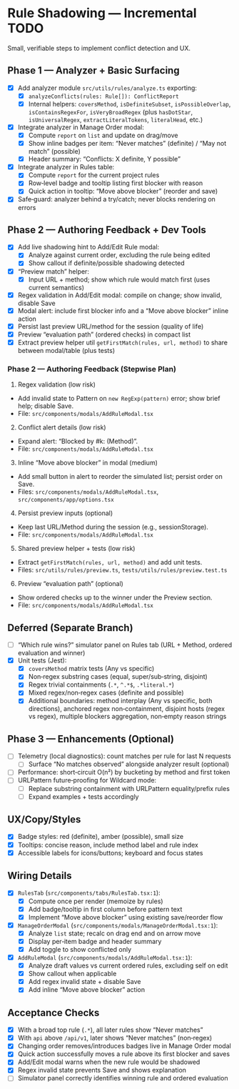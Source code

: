 # Rule Shadowing — Incremental TODO

Small, verifiable steps to implement conflict detection and UX.

## Phase 1 — Analyzer + Basic Surfacing

- [x] Add analyzer module `src/utils/rules/analyze.ts` exporting:
  - [x] `analyzeConflicts(rules: Rule[]): ConflictReport`
  - [x] Internal helpers: `coversMethod`, `isDefiniteSubset`, `isPossibleOverlap`, `isContainsRegexFor`, `isVeryBroadRegex` (plus `hasDotStar`, `isUniversalRegex`, `extractLiteralTokens`, `literalHead`, etc.)
- [x] Integrate analyzer in Manage Order modal:
  - [x] Compute `report` on `list` and update on drag/move
  - [x] Show inline badges per item: “Never matches” (definite) / “May not match” (possible)
  - [x] Header summary: “Conflicts: X definite, Y possible”
- [x] Integrate analyzer in Rules table:
  - [x] Compute `report` for the current project rules
  - [x] Row‑level badge and tooltip listing first blocker with reason
  - [x] Quick action in tooltip: “Move above blocker” (reorder and save)
- [x] Safe‑guard: analyzer behind a try/catch; never blocks rendering on errors

## Phase 2 — Authoring Feedback + Dev Tools

- [x] Add live shadowing hint to Add/Edit Rule modal:
  - [x] Analyze against current order, excluding the rule being edited
  - [x] Show callout if definite/possible shadowing detected
- [x] “Preview match” helper:
  - [x] Input URL + method; show which rule would match first (uses current semantics)
- [x] Regex validation in Add/Edit modal: compile on change; show invalid, disable Save
- [x] Modal alert: include first blocker info and a “Move above blocker” inline action
- [x] Persist last preview URL/method for the session (quality of life)
- [x] Preview “evaluation path” (ordered checks) in compact list
- [x] Extract preview helper util `getFirstMatch(rules, url, method)` to share between modal/table (plus tests)

### Phase 2 — Authoring Feedback (Stepwise Plan)

1. Regex validation (low risk)

- Add invalid state to Pattern on `new RegExp(pattern)` error; show brief help; disable Save.
- File: `src/components/modals/AddRuleModal.tsx`

2. Conflict alert details (low risk)

- Expand alert: “Blocked by #k: <pattern> (Method)”.
- File: `src/components/modals/AddRuleModal.tsx`

3. Inline “Move above blocker” in modal (medium)

- Add small button in alert to reorder the simulated list; persist order on Save.
- Files: `src/components/modals/AddRuleModal.tsx`, `src/components/app/options.tsx`

4. Persist preview inputs (optional)

- Keep last URL/Method during the session (e.g., sessionStorage).
- File: `src/components/modals/AddRuleModal.tsx`

5. Shared preview helper + tests (low risk)

- Extract `getFirstMatch(rules, url, method)` and add unit tests.
- Files: `src/utils/rules/preview.ts`, `tests/utils/rules/preview.test.ts`

6. Preview “evaluation path” (optional)

- Show ordered checks up to the winner under the Preview section.
- File: `src/components/modals/AddRuleModal.tsx`

## Deferred (Separate Branch)

- [ ] “Which rule wins?” simulator panel on Rules tab (URL + Method, ordered evaluation and winner)
- [x] Unit tests (Jest):
  - [x] `coversMethod` matrix tests (Any vs specific)
  - [x] Non‑regex substring cases (equal, super/sub‑string, disjoint)
  - [x] Regex trivial containments (`.*`, `^.*$`, `.*literal.*`)
  - [x] Mixed regex/non‑regex cases (definite and possible)
  - [x] Additional boundaries: method interplay (Any vs specific, both directions), anchored regex non‑containment, disjoint hosts (regex vs regex), multiple blockers aggregation, non‑empty reason strings

## Phase 3 — Enhancements (Optional)

- [ ] Telemetry (local diagnostics): count matches per rule for last N requests
  - [ ] Surface “No matches observed” alongside analyzer result (optional)
- [ ] Performance: short‑circuit O(n²) by bucketing by method and first token
- [ ] URLPattern future‑proofing for Wildcard mode:
  - [ ] Replace substring containment with URLPattern equality/prefix rules
  - [ ] Expand examples + tests accordingly

## UX/Copy/Styles

- [x] Badge styles: red (definite), amber (possible), small size
- [x] Tooltips: concise reason, include method label and rule index
- [x] Accessible labels for icons/buttons; keyboard and focus states

## Wiring Details

- [x] `RulesTab` (`src/components/tabs/RulesTab.tsx:1`):
  - [x] Compute once per render (memoize by rules)
  - [x] Add badge/tooltip in first column before pattern text
  - [x] Implement “Move above blocker” using existing save/reorder flow
- [x] `ManageOrderModal` (`src/components/modals/ManageOrderModal.tsx:1`):
  - [x] Analyze `list` state; recalc on drag end and on arrow move
  - [x] Display per‑item badge and header summary
  - [x] Add toggle to show conflicted only
- [x] `AddRuleModal` (`src/components/modals/AddRuleModal.tsx:1`):
  - [x] Analyze draft values vs current ordered rules, excluding self on edit
  - [x] Show callout when applicable
  - [x] Add regex invalid state + disable Save
  - [x] Add inline “Move above blocker” action

## Acceptance Checks

- [x] With a broad top rule (`.*`), all later rules show “Never matches”
- [x] With `api` above `/api/v1`, later shows “Never matches” (non‑regex)
- [x] Changing order removes/introduces badges live in Manage Order modal
- [x] Quick action successfully moves a rule above its first blocker and saves
- [x] Add/Edit modal warns when the new rule would be shadowed
- [x] Regex invalid state prevents Save and shows explanation
- [ ] Simulator panel correctly identifies winning rule and ordered evaluation
